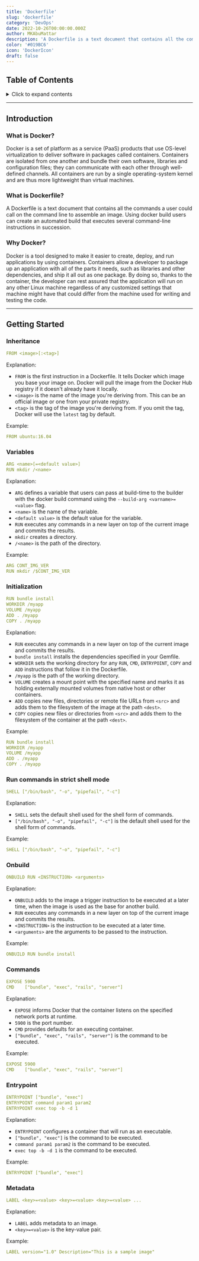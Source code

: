 ```yaml
---
title: 'Dockerfile'
slug: 'dockerfile'
category: 'DevOps'
date: 2022-10-26T00:00:00.000Z
author: MKAbuMattar
description: 'A Dockerfile is a text document that contains all the commands a user could call on the command line to assemble an image. Using docker build users can create an automated build that executes several command-line instructions in succession.'
color: '#019BC6'
icon: 'DockerIcon'
draft: false
---
```


## Table of Contents

<details>

<summary>Click to expand contents</summary>

- [Introduction](#introduction)
  - [What is Docker?](#what-is-docker)
  - [What is Dockerfile?](#what-is-dockerfile)
  - [Why Docker?](#why-docker)
- [Getting Started](#getting-started)
  - [Inheritance](#inheritance)
  - [Variables](#variables)
  - [Initialization](#initialization)
  - [Run commands in strict shell mode](#run-commands-in-strict-shell-mode)
  - [Onbuild](#onbuild)
  - [Commands](#commands)
  - [Entrypoint](#entrypoint)
  - [Metadata](#metadata)

</details>

---

## Introduction

<div class="cheat__container-content">

### What is Docker?

Docker is a set of platform as a service (PaaS) products that use OS-level virtualization to deliver software in packages called containers. Containers are isolated from one another and bundle their own software, libraries and configuration files; they can communicate with each other through well-defined channels. All containers are run by a single operating-system kernel and are thus more lightweight than virtual machines.

</div>

<div class="cheat__container-content">

### What is Dockerfile?

A Dockerfile is a text document that contains all the commands a user could call on the command line to assemble an image. Using docker build users can create an automated build that executes several command-line instructions in succession.

</div>

<div class="cheat__container-content">

### Why Docker?

Docker is a tool designed to make it easier to create, deploy, and run applications by using containers. Containers allow a developer to package up an application with all of the parts it needs, such as libraries and other dependencies, and ship it all out as one package. By doing so, thanks to the container, the developer can rest assured that the application will run on any other Linux machine regardless of any customized settings that machine might have that could differ from the machine used for writing and testing the code.

</div>

---

## Getting Started

<div class="cheat__container-content">

### Inheritance

```yaml
FROM <image>[:<tag>]
```

Explanation:

- `FROM` is the first instruction in a Dockerfile. It tells Docker which image you base your image on. Docker will pull the image from the Docker Hub registry if it doesn't already have it locally.
- `<image>` is the name of the image you're deriving from. This can be an official image or one from your private registry.
- `<tag>` is the tag of the image you're deriving from. If you omit the tag, Docker will use the `latest` tag by default.

Example:

```yaml
FROM ubuntu:16.04
```

</div>

<div class="cheat__container-content">

### Variables

```yaml
ARG <name>[=<default value>]
RUN mkdir /<name>
```

Explanation:

- `ARG` defines a variable that users can pass at build-time to the builder with the docker build command using the `--build-arg <varname>=<value>` flag.
- `<name>` is the name of the variable.
- `<default value>` is the default value for the variable.
- `RUN` executes any commands in a new layer on top of the current image and commits the results.
- `mkdir` creates a directory.
- `/<name>` is the path of the directory.

Example:

```yaml
ARG CONT_IMG_VER
RUN mkdir /$CONT_IMG_VER
```

</div>

<div class="cheat__container-content">

### Initialization

```yaml
RUN bundle install
WORKDIR /myapp
VOLUME /myapp
ADD . /myapp
COPY . /myapp
```

Explanation:

- `RUN` executes any commands in a new layer on top of the current image and commits the results.
- `bundle install` installs the dependencies specified in your Gemfile.
- `WORKDIR` sets the working directory for any `RUN`, `CMD`, `ENTRYPOINT`, `COPY` and `ADD` instructions that follow it in the Dockerfile.
- `/myapp` is the path of the working directory.
- `VOLUME` creates a mount point with the specified name and marks it as holding externally mounted volumes from native host or other containers.
- `ADD` copies new files, directories or remote file URLs from `<src>` and adds them to the filesystem of the image at the path `<dest>`.
- `COPY` copies new files or directories from `<src>` and adds them to the filesystem of the container at the path `<dest>`.

Example:

```yaml
RUN bundle install
WORKDIR /myapp
VOLUME /myapp
ADD . /myapp
COPY . /myapp
```

</div>

<div class="cheat__container-content">

### Run commands in strict shell mode

```yaml
SHELL ["/bin/bash", "-o", "pipefail", "-c"]
```

Explanation:

- `SHELL` sets the default shell used for the shell form of commands.
- `["/bin/bash", "-o", "pipefail", "-c"]` is the default shell used for the shell form of commands.

Example:

```yaml
SHELL ["/bin/bash", "-o", "pipefail", "-c"]
```

</div>

<div class="cheat__container-content">

### Onbuild

```yaml
ONBUILD RUN <INSTRUCTION> <arguments>
```

Explanation:

- `ONBUILD` adds to the image a trigger instruction to be executed at a later time, when the image is used as the base for another build.
- `RUN` executes any commands in a new layer on top of the current image and commits the results.
- `<INSTRUCTION>` is the instruction to be executed at a later time.
- `<arguments>` are the arguments to be passed to the instruction.

Example:

```yaml
ONBUILD RUN bundle install
```

</div>

<div class="cheat__container-content">

### Commands

```yaml
EXPOSE 5900
CMD    ["bundle", "exec", "rails", "server"]
```

Explanation:

- `EXPOSE` informs Docker that the container listens on the specified network ports at runtime.
- `5900` is the port number.
- `CMD` provides defaults for an executing container.
- `["bundle", "exec", "rails", "server"]` is the command to be executed.

Example:

```yaml
EXPOSE 5900
CMD    ["bundle", "exec", "rails", "server"]
```

</div>

<div class="cheat__container-content">

### Entrypoint

```yaml
ENTRYPOINT ["bundle", "exec"]
ENTRYPOINT command param1 param2
ENTRYPOINT exec top -b -d 1
```

Explanation:

- `ENTRYPOINT` configures a container that will run as an executable.
- `["bundle", "exec"]` is the command to be executed.
- `command param1 param2` is the command to be executed.
- `exec top -b -d 1` is the command to be executed.

Example:

```yaml
ENTRYPOINT ["bundle", "exec"]
```

</div>

<div class="cheat__container-content">

### Metadata

```yaml
LABEL <key>=<value> <key>=<value> <key>=<value> ...
```

Explanation:

- `LABEL` adds metadata to an image.
- `<key>=<value>` is the key-value pair.

Example:

```yaml
LABEL version="1.0" Description="This is a sample image"
```

</div>
